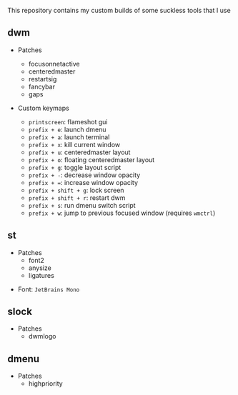 This repository contains my custom builds of some suckless tools that I use

## dwm

- Patches

  - focusonnetactive
  - centeredmaster
  - restartsig
  - fancybar
  - gaps

- Custom keymaps
  - `printscreen`: flameshot gui
  - `prefix + e`: launch dmenu
  - `prefix + a`: launch terminal
  - `prefix + x`: kill current window
  - `prefix + u`: centeredmaster layout
  - `prefix + o`: floating centeredmaster layout
  - `prefix + g`: toggle layout script
  - `prefix + -`: decrease window opacity
  - `prefix + =`: increase window opacity
  - `prefix + shift + g`: lock screen
  - `prefix + shift + r`: restart dwm
  - `prefix + s`: run dmenu switch script
  - `prefix + w`: jump to previous focused window (requires `wmctrl`)

## st

- Patches
  - font2
  - anysize
  - ligatures

* Font: `JetBrains Mono`

## slock

- Patches
  - dwmlogo

## dmenu

- Patches
  - highpriority

